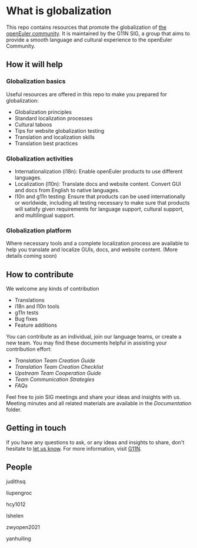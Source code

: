 # What is globalization
This repo contains resources that promote the globalization of [the openEuler community](https://openeuler.org/en/). It is maintained by the G11N SIG, a group that aims to provide a smooth language and cultural experience to the openEuler Community.
## How it will help
### Globalization basics
Useful resources are offered in this repo to make you prepared for globalization:
* Globalization principles
* Standard localization processes
* Cultural taboos
* Tips for website globalization testing
* Translation and localization skills
* Translation best practices
### Globalization activities
* Internationalization (i18n): Enable openEuler products to use different languages.
* Localization (l10n): Translate docs and website content. Convert GUI and docs from English to native languages.
* l10n and g11n testing: Ensure that products can be used internationally or worldwide, including all testing necessary to make sure that products will satisfy given requirements for language support, cultural support, and multilingual support.
### Globalization platform
Where necessary tools and a complete localization process are available to help you translate and localize GUIs, docs, and website content. (More details coming soon)
## How to contribute
We welcome any kinds of contribution
* Translations
* i18n and l10n tools
* g11n tests
* Bug fixes
* Feature additions

You can contribute as an individual, join our language teams, or create a new team. You may find these documents helpful in assisting your contribution effort:
* *Translation Team Creation Guide*
* *Translation Team Creation Checklist*
* *Upstream Team Cooperation Guide*
* *Team Communication Strategies*
* *FAQs*

Feel free to join SIG meetings and share your ideas and insights with us. Meeting minutes and all related materials are available in the *Documentation* folder.
## Getting in touch
If you have any questions to ask, or any ideas and insights to share, don't hesitate to [let us know](g11n@openeuler.org).
For more information, visit [G11N](https://gitee.com/openeuler/G11N).

## People
judithsq

liupengroc

hcy1012

lshelen

zwyopen2021

yanhuiling